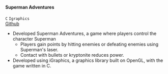 #### **Superman Adventures**

`C` `Igraphics`
<br><i class="fab fa-github"></i> [Github](https://github.com/ehsanulkader/SupermanAdventures)

<ul>
    <li>Developed Superman Adventures, a game where players control the character Superman
        <ul>
            <li>Players gain points by hitting enemies or defeating enemies using Superman's laser.</li>
            <li>Contact with bullets or kryptonite reduces power.</li>
        </ul>
    </li>
    <li>Developed using iGraphics, a graphics library built on OpenGL, with the game written in C.</li>
</ul>
